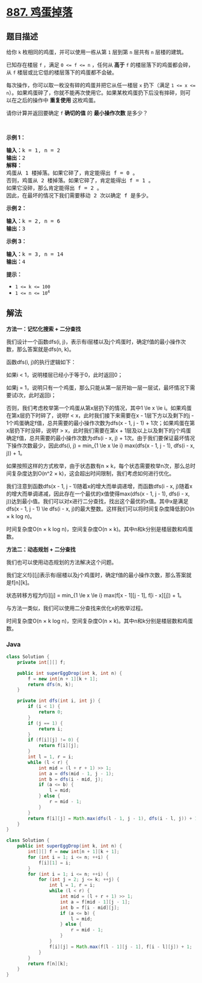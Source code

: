 # [887. 鸡蛋掉落](https://leetcode.cn/problems/super-egg-drop)

## 题目描述

<p>给你 <code>k</code> 枚相同的鸡蛋，并可以使用一栋从第 <code>1</code> 层到第 <code>n</code> 层共有 <code>n</code> 层楼的建筑。</p>

<p>已知存在楼层 <code>f</code> ，满足 <code>0 <= f <= n</code> ，任何从<strong> 高于</strong> <code>f</code> 的楼层落下的鸡蛋都会碎，从 <code>f</code> 楼层或比它低的楼层落下的鸡蛋都不会破。</p>

<p>每次操作，你可以取一枚没有碎的鸡蛋并把它从任一楼层 <code>x</code> 扔下（满足 <code>1 <= x <= n</code>）。如果鸡蛋碎了，你就不能再次使用它。如果某枚鸡蛋扔下后没有摔碎，则可以在之后的操作中 <strong>重复使用</strong> 这枚鸡蛋。</p>

<p>请你计算并返回要确定 <code>f</code> <strong>确切的值</strong> 的 <strong>最小操作次数</strong> 是多少？</p>
 

<p><strong>示例 1：</strong></p>

<pre>
<strong>输入：</strong>k = 1, n = 2
<strong>输出：</strong>2
<strong>解释：</strong>
鸡蛋从 1 楼掉落。如果它碎了，肯定能得出 f = 0 。 
否则，鸡蛋从 2 楼掉落。如果它碎了，肯定能得出 f = 1 。 
如果它没碎，那么肯定能得出 f = 2 。 
因此，在最坏的情况下我们需要移动 2 次以确定 f 是多少。 
</pre>

<p><strong>示例 2：</strong></p>

<pre>
<strong>输入：</strong>k = 2, n = 6
<strong>输出：</strong>3
</pre>

<p><strong>示例 3：</strong></p>

<pre>
<strong>输入：</strong>k = 3, n = 14
<strong>输出：</strong>4
</pre>



<p><strong>提示：</strong></p>

<ul>
	<li><code>1 <= k <= 100</code></li>
	<li><code>1 <= n <= 10<sup>4</sup></code></li>
</ul>

## 解法

**方法一：记忆化搜索 + 二分查找**

我们设计一个函数dfs(i, j)，表示有i层楼以及j个鸡蛋时，确定f值的最小操作次数，那么答案就是dfs(n, k)。

函数dfs(i, j)的执行逻辑如下：

如果i < 1，说明楼层已经小于等于0，此时返回0；

如果j = 1，说明只有一个鸡蛋，那么只能从第一层开始一层一层试，最坏情况下需要试i次，此时返回i；

否则，我们考虑枚举第一个鸡蛋从第x层扔下的情况，其中1 \le x \le i。如果鸡蛋在第x层扔下时碎了，说明f < x，此时我们接下来需要在x - 1层下方以及剩下的j - 1个鸡蛋确定f值，总共需要的最小操作次数为dfs(x - 1, j - 1) + 1次；如果鸡蛋在第x层扔下时没碎，说明f > x，此时我们需要在第x + 1层及以上以及剩下的j个鸡蛋确定f值，总共需要的最小操作次数为dfs(i - x, j) + 1次。由于我们要保证最坏情况下操作次数最少，因此dfs(i, j) = min_{1 \le x \le i} max(dfs(x - 1, j - 1), dfs(i - x, j)) + 1。

如果按照这样的方式枚举，由于状态数有n × k，每个状态需要枚举n次，那么总时间复杂度达到O(n^2 × k)，这会超出时间限制，我们考虑如何进行优化。

我们注意到函数dfs(x - 1, j - 1)随着x的增大而单调递增，而函数dfs(i - x, j)随着x的增大而单调递减，因此存在一个最优的x值使得max(dfs(x - 1, j - 1), dfs(i - x, j))达到最小值。我们可以对x进行二分查找，找出这个最优的x值。其中x是满足dfs(x - 1, j - 1) \le dfs(i - x, j)的最大整数。这样我们可以将时间复杂度降低到O(n × k log n)。

时间复杂度O(n × k log n)，空间复杂度O(n × k)。其中n和k分别是楼层数和鸡蛋数。

**方法二：动态规划 + 二分查找**

我们也可以使用动态规划的方法解决这个问题。

我们定义f[i][j]表示有i层楼以及j个鸡蛋时，确定f值的最小操作次数，那么答案就是f[n][k]。

状态转移方程为f[i][j] = min_{1 \le x \le i} max(f[x - 1][j - 1], f[i - x][j]) + 1。

与方法一类似，我们可以使用二分查找来优化x的枚举过程。

时间复杂度O(n × k log n)，空间复杂度O(n × k)。其中n和k分别是楼层数和鸡蛋数。

### **Java**

```java
class Solution {
    private int[][] f;

    public int superEggDrop(int k, int n) {
        f = new int[n + 1][k + 1];
        return dfs(n, k);
    }

    private int dfs(int i, int j) {
        if (i < 1) {
            return 0;
        }
        if (j == 1) {
            return i;
        }
        if (f[i][j] != 0) {
            return f[i][j];
        }
        int l = 1, r = i;
        while (l < r) {
            int mid = (l + r + 1) >> 1;
            int a = dfs(mid - 1, j - 1);
            int b = dfs(i - mid, j);
            if (a <= b) {
                l = mid;
            } else {
                r = mid - 1;
            }
        }
        return f[i][j] = Math.max(dfs(l - 1, j - 1), dfs(i - l, j)) + 1;
    }
}
```

```java
class Solution {
    public int superEggDrop(int k, int n) {
        int[][] f = new int[n + 1][k + 1];
        for (int i = 1; i <= n; ++i) {
            f[i][1] = i;
        }
        for (int i = 1; i <= n; ++i) {
            for (int j = 2; j <= k; ++j) {
                int l = 1, r = i;
                while (l < r) {
                    int mid = (l + r + 1) >> 1;
                    int a = f[mid - 1][j - 1];
                    int b = f[i - mid][j];
                    if (a <= b) {
                        l = mid;
                    } else {
                        r = mid - 1;
                    }
                }
                f[i][j] = Math.max(f[l - 1][j - 1], f[i - l][j]) + 1;
            }
        }
        return f[n][k];
    }
}
```
